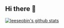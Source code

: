## Hi there 👋

[![leeseobin's github stats](https://github-readme-stats.vercel.app/api?username=meffy2020)](https://github.com/meffy2020/github-readme-stats)

<!--
**meffy2020/meffy2020** is a ✨ _special_ ✨ repository because its `README.md` (this file) appears on your GitHub profile.

Here are some ideas to get you started:

- 🔭 I’m currently working on ...
- 🌱 I’m currently learning ...
- 👯 I’m looking to collaborate on ...
- 🤔 I’m looking for help with ...
- 💬 Ask me about ...
- 📫 How to reach me: ...
- 😄 Pronouns: ...
- ⚡ Fun fact: ...
-->

